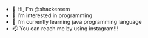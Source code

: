 - 👋 Hi, I’m @shaxkereem
- 👀 I’m interested in programming
- 🌱 I’m currently learning java programming language
- 📫 You can reach me by using instagram!!!
